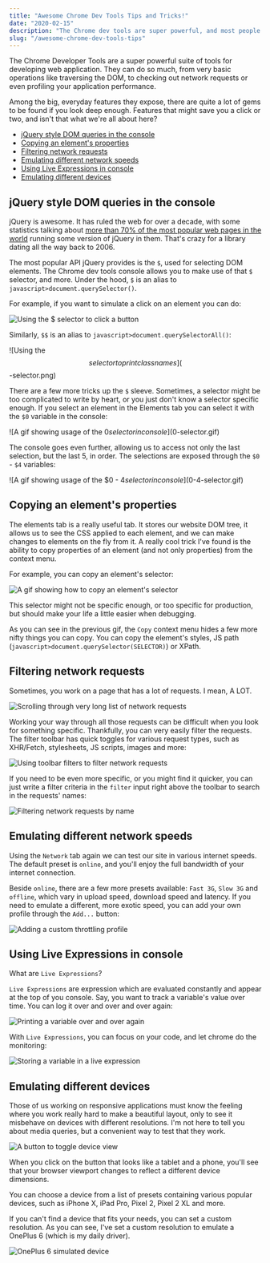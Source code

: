 ```yaml
---
title: "Awesome Chrome Dev Tools Tips and Tricks!"
date: "2020-02-15"
description: "The Chrome dev tools are super powerful, and most people don't use them to their full extent. I'll try to help with that."
slug: "/awesome-chrome-dev-tools-tips"
---
```


The Chrome Developer Tools are a super powerful suite of tools for developing web application. They can do so much, from very basic operations like traversing the DOM, to checking out network requests or even profiling your application performance.

Among the big, everyday features they expose, there are quite a lot of gems to be found if you look deep enough. Features that might save you a click or two, and isn't that what we're all about here?

- [jQuery style DOM queries in the console](#jquery-style-dom-queries-in-the-console)
- [Copying an element's properties](#copying-an-elements-properties)
- [Filtering network requests](#filtering-network-requests)
- [Emulating different network speeds](#emulating-different-network-speeds)
- [Using Live Expressions in console](#using-live-expressions-in-console)
- [Emulating different devices](#emulating-different-devices)

## jQuery style DOM queries in the console

jQuery is awesome. It has ruled the web for over a decade, with some statistics talking about [more than 70% of the most popular web pages in the world](https://en.wikipedia.org/wiki/JQuery#Popularity) running some version of jQuery in them. That's crazy for a library dating all the way back to 2006.

The most popular API jQuery provides is the `$`, used for selecting DOM elements. The Chrome dev tools console allows you to make use of that `$` selector, and more. Under the hood, `$` is an alias to `javascript>document.querySelector()`.

For example, if you want to simulate a click on an element you can do:

![Using the $ selector to click a button]($-selector.png)

Similarly, `$$` is an alias to `javascript>document.querySelectorAll()`:

![Using the $$ selector to print classnames]($$-selector.png)

There are a few more tricks up the `$` sleeve. Sometimes, a selector might be too complicated to write by heart, or you just don't know a selector specific enough. If you select an element in the Elements tab you can select it with the `$0` variable in the console:

![A gif showing usage of the $0 selector in console]($0-selector.gif)

The console goes even further, allowing us to access not only the last selection, but the last 5, in order. The selections are exposed through the `$0` - `$4` variables:

![A gif showing usage of the $0 - $4 selector in console]($0-4-selector.gif)

## Copying an element's properties

The elements tab is a really useful tab. It stores our website DOM tree, it allows us to see the CSS applied to each element, and we can make changes to elements on the fly from it. A really cool trick I've found is the ability to copy properties of an element (and not only properties) from the context menu.

For example, you can copy an element's selector:

![A gif showing how to copy an element's selector](copy-selector.gif)

This selector might not be specific enough, or too specific for production, but should make your life a little easier when debugging.

As you can see in the previous gif, the `Copy` context menu hides a few more nifty things you can copy. You can copy the element's styles, JS path (`javascript>document.querySelector(SELECTOR)`) or XPath.

## Filtering network requests

Sometimes, you work on a page that has a lot of requests. I mean, A LOT.

![Scrolling through very long list of network requests](lots-of-requests.gif)

Working your way through all those requests can be difficult when you look for something specific. Thankfully, you can very easily filter the requests. The filter toolbar has quick toggles for various request types, such as XHR/Fetch, stylesheets, JS scripts, images and more:

![Using toolbar filters to filter network requests](toolbar-filters.gif)

If you need to be even more specific, or you might find it quicker, you can just write a filter criteria in the `filter` input right above the toolbar to search in the requests' names:

![Filtering network requests by name](filter-by-name.gif)

## Emulating different network speeds

Using the `Network` tab again we can test our site in various internet speeds. The default preset is `online`, and you'll enjoy the full bandwidth of your internet connection.

Beside `online`, there are a few more presets available: `Fast 3G`, `Slow 3G` and `offline`, which vary in upload speed, download speed and latency. If you need to emulate a different, more exotic speed, you can add your own profile through the `Add...` button:

![Adding a custom throttling profile](custom-throttling-profile.png)

## Using Live Expressions in console

What are `Live Expressions`?

`Live Expressions` are expression which are evaluated constantly and appear at the top of you console. Say, you want to track a variable's value over time. You can log it over and over and over again:

![Printing a variable over and over again](print-over-and-over.png)

With `Live Expressions`, you can focus on your code, and let chrome do the monitoring:

![Storing a variable in a live expression](live-expression.gif)

## Emulating different devices

Those of us working on responsive applications must know the feeling where you work really hard to make a beautiful layout, only to see it misbehave on devices with different resolutions. I'm not here to tell you about media queries, but a convenient way to test that they work.

![A button to toggle device view](dev-tools-topbar.png)

When you click on the button that looks like a tablet and a phone, you'll see that your browser viewport changes to reflect a different device dimensions.

You can choose a device from a list of presets containing various popular devices, such as iPhone X, iPad Pro, Pixel 2, Pixel 2 XL and more.

If you can't find a device that fits your needs, you can set a custom resolution. As you can see, I've set a custom resolution to emulate a OnePlus 6 (which is my daily driver).

![OnePlus 6 simulated device](oneplus-6.png)
